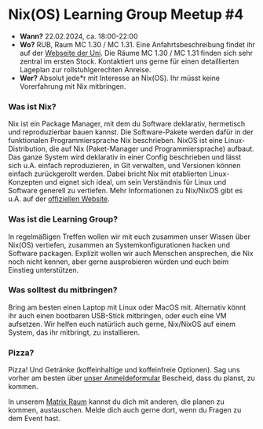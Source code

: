 # Nix(OS) Learning Group Meetup #4

- **Wann?** 22.02.2024, ca. 18:00-22:00
- **Wo?** RUB, Raum MC 1.30 / MC 1.31. Eine Anfahrtsbeschreibung findet ihr auf der [Webseite der Uni](https://www.ruhr-uni-bochum.de/de/anreise-zur-ruhr-universitaet). Die Räume MC 1.30 / MC 1.31 finden sich sehr zentral im ersten Stock. Kontaktiert uns gerne für einen detaillierten Lageplan zur rollstuhlgerechten Anreise.
- **Wer?** Absolut jede*r mit Interesse an Nix(OS). Ihr müsst keine Vorerfahrung mit Nix mitbringen.

### Was ist Nix?

Nix ist ein Package Manager, mit dem du Software deklarativ, hermetisch und reproduzierbar bauen kannst. Die Software-Pakete werden dafür in der funktionalen Programmiersprache Nix beschrieben. NixOS ist eine Linux-Distribution, die auf Nix (Paket-Manager und Programmiersprache) aufbaut. Das ganze System wird deklarativ in einer Config beschrieben und lässt sich u.A. einfach reproduzieren, in Git verwalten, und Versionen können einfach zurückgerollt werden. Dabei bricht Nix mit etablierten Linux-Konzepten und eignet sich ideal, um sein Verständnis für Linux und Software generell zu vertiefen.
Mehr Informationen zu Nix/NixOS gibt es u.A. auf der [offiziellen Website](https://nixos.org/).

### Was ist die Learning Group?

In regelmäßigen Treffen wollen wir mit euch zusammen unser Wissen über Nix(OS) vertiefen, zusammen an Systemkonfigurationen hacken und Software packagen. Explizit wollen wir auch Menschen ansprechen, die Nix noch nicht kennen, aber gerne ausprobieren würden und euch beim Einstieg unterstützen.

### Was solltest du mitbringen?

Bring am besten einen Laptop mit Linux oder MacOS mit. Alternativ könnt ihr auch einen bootbaren USB-Stick mitbringen, oder euch eine VM aufsetzen. Wir helfen euch natürlich auch gerne, Nix/NixOS auf einem System, das ihr mitbringt, zu installieren.

### Pizza?

Pizza! Und Getränke (koffeinhaltige und koffeinfreie Optionen). Sag uns vorher am besten über [unser Anmeldeformular](https://forms.gle/wdpdYsaTEZpzWMfV7) Bescheid, dass du planst, zu kommen.

In unserem [Matrix Raum](https://matrix.to/#/#bochum:nixos.org) kannst du dich mit anderen, die planen zu kommen, austauschen. Melde dich auch gerne dort, wenn du Fragen zu dem Event hast.
